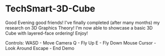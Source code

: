 # TechSmart-3D-Cube
Good Evening good friends! I've finally completed (after many months) my research on 3D Graphics Theory! I'm now able to showcase a basic 3D Cube with layered-face ordering! Enjoy!

Controls:
WASD - Move Camera
Q - Fly Up
E - Fly Down
Mouse Cursor - Look Around
Escape - End Demo
